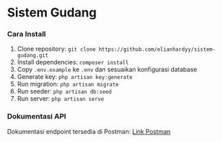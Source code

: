 # Sistem Gudang

### Cara Install
1. Clone repository: `git clone https://github.com/elianhardyy/sistem-gudang.git`
2. Install dependencies: `composer install`
3. Copy `.env.example` ke `.env` dan sesuaikan konfigurasi database
4. Generate key: `php artisan key:generate`
5. Run migration: `php artisan migrate`
6. Run seeder: `php artisan db:seed`
7. Run server: `php artisan serve`

### Dokumentasi API
Dokumentasi endpoint tersedia di Postman: [Link Postman](https://documenter.getpostman.com/view/18886846/2sAXqwXzPd)
